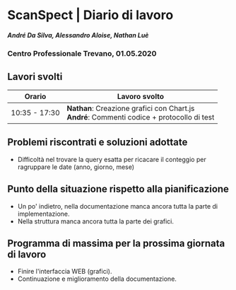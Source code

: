 # ScanSpect | Diario di lavoro
##### André Da Silva, Alessandro Aloise, Nathan Luè
### Centro Professionale Trevano, 01.05.2020

## Lavori svolti


|Orario        |Lavoro svolto                           |
|--------------|----------------------------------------|
|10:35 - 17:30 | <b>Nathan</b>: Creazione grafici con Chart.js  <br><b>André</b>: Commenti codice + protocollo di test |


##  Problemi riscontrati e soluzioni adottate
- Difficoltà nel trovare la query esatta per ricacare il conteggio per ragruppare le date (anno, giorno, mese)


##  Punto della situazione rispetto alla pianificazione

- Un po' indietro, nella documentazione manca ancora tutta la parte di implementazione.
- Nella struttura manca ancora tutta la parte dei grafici.

## Programma di massima per la prossima giornata di lavoro

- Finire l'interfaccia WEB (grafici).
- Continuazione e miglioramento della documentazione.
